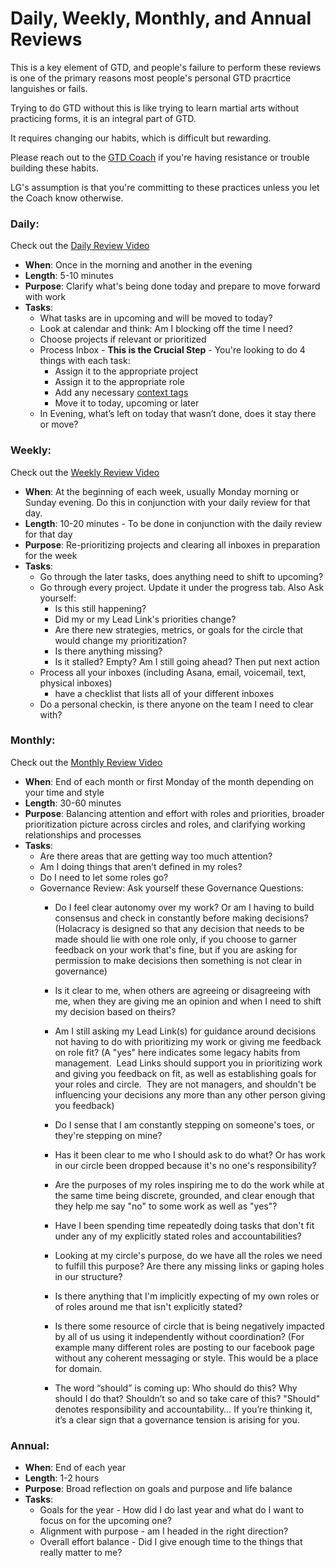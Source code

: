 # Daily, Weekly, Monthly, and Annual Reviews

This is a key element of GTD, and people's failure to perform these reviews is one of the primary reasons most people's personal GTD pracrtice languishes or fails.

Trying to do GTD without this is like trying to learn martial arts without practicing forms, it is an integral part of GTD.

It requires changing our habits, which is difficult but rewarding.

Please reach out to the [GTD Coach](https://glassfrog.holacracy.org/roles/4477015) if you're having resistance or trouble building these habits.

LG's assumption is that you're committing to these practices unless you let the Coach know otherwise.

### Daily:

Check out the [Daily Review Video](https://shereef.wistia.com/medias/nzjxjkj2if)

* **When**: Once in the morning and another in the evening
* **Length**: 5-10 minutes
* **Purpose**: Clarify what's being done today and prepare to move forward with work
* **Tasks**:
  * What tasks are in upcoming and will be moved to today?
  * Look at calendar and think: Am I blocking off the time I need?
  * Choose projects if relevant or prioritized
  * Process Inbox - **This is the Crucial Step** - You're looking to do 4 things with each task:
    * Assign it to the appropriate project
    * Assign it to the appropriate role
    * Add any necessary [context tags](http://guide.learnersguild.org/Operating-Model/GTD/GTD-Asana-Key.html)
    * Move it to today, upcoming or later
  * In Evening, what’s left on today that wasn’t done, does it stay there or move?

### Weekly:

Check out the [Weekly Review Video](https://shereef.wistia.com/medias/wvrglv1q83)

* **When**: At the beginning of each week, usually Monday morning or Sunday evening.  Do this in conjunction with your daily review for that day.
* **Length**: 10-20 minutes - To be done in conjunction with the daily review for that day
* **Purpose**: Re-prioritizing projects and clearing all inboxes in preparation for the week
* **Tasks**:
  * Go through the later tasks, does anything need to shift to upcoming?
  * Go through every project. Update it under the progress tab.
    Also Ask yourself: 
    * Is this still happening?
    * Did my or my Lead Link's priorities change?
    * Are there new strategies, metrics, or goals for the circle that would change my prioritization?
    * Is there anything missing?
    * Is it stalled? Empty? Am I still going ahead? Then put next action 
  * Process all your inboxes \(including Asana, email, voicemail, text, physical inboxes\) 
    * have a checklist that lists all of your different inboxes
  * Do a personal checkin, is there anyone on the team I need to clear with?

### Monthly:

Check out the [Monthly Review Video](https://shereef.wistia.com/medias/t0qk5ghlgp)

* **When**: End of each month or first Monday of the month depending on your time and style
* **Length**: 30-60 minutes
* **Purpose**: Balancing attention and effort with roles and priorities, broader prioritization picture across circles and roles, and clarifying working relationships and processes
* **Tasks**:
  * Are there areas that are getting way too much attention?
  * Am I doing things that aren’t defined in my roles?
  * Do I need to let some roles go?
  * Governance Review: Ask yourself these Governance Questions:
    * Do I feel clear autonomy over my work? Or am I having to build consensus and check in constantly before making decisions? \(Holacracy is designed so that any decision that needs to be made should lie with one role only, if you choose to garner feedback on your work that's fine, but if you are asking for permission to make decisions then something is not clear in governance\)

    * Is it clear to me, when others are agreeing or disagreeing with me, when they are giving me an opinion and when I need to shift my decision based on theirs?

    * Am I still asking my Lead Link\(s\) for guidance around decisions not having to do with prioritizing my work or giving me feedback on role fit? \(A "yes" here indicates some legacy habits from management.  Lead Links should support you in prioritizing work and giving you feedback on fit, as well as establishing goals for your roles and circle.  They are not managers, and shouldn't be influencing your decisions any more than any other person giving you feedback\)

    * Do I sense that I am constantly stepping on someone's toes, or they're stepping on mine?

    * Has it been clear to me who I should ask to do what? Or has work in our circle been dropped because it's no one's responsibility?

    * Are the purposes of my roles inspiring me to do the work while at the same time being discrete, grounded, and clear enough that they help me say "no" to some work as well as "yes"?

    * Have I been spending time repeatedly doing tasks that don't fit under any of my explicitly stated roles and accountabilities?

    * Looking at my circle's purpose, do we have all the roles we need to fulfill this purpose? Are there any missing links or gaping holes in our structure?

    * Is there anything that I'm implicitly expecting of my own roles or of roles around me that isn't explicitly stated?

    * Is there some resource of circle that is being negatively impacted by all of us using it independently without coordination? \(For example many different roles are posting to our facebook page without any coherent messaging or style. This would be a place for domain.

    * The word “should” is coming up: Who should do this? Why should I do that? Shouldn’t so and so take care of this? "Should" denotes responsibility and accountability… If you’re thinking it, it’s a clear sign that a governance tension is arising for you.

  

### Annual:

* **When**: End of each year
* **Length**: 1-2 hours
* **Purpose**: Broad reflection on goals and purpose and life balance
* **Tasks**:
  * Goals for the year - How did I do last year and what do I want to focus on for the upcoming one?
  * Alignment with purpose -  am I headed in the right direction?
  * Overall effort balance - Did I give enough time to the things that really matter to me?



